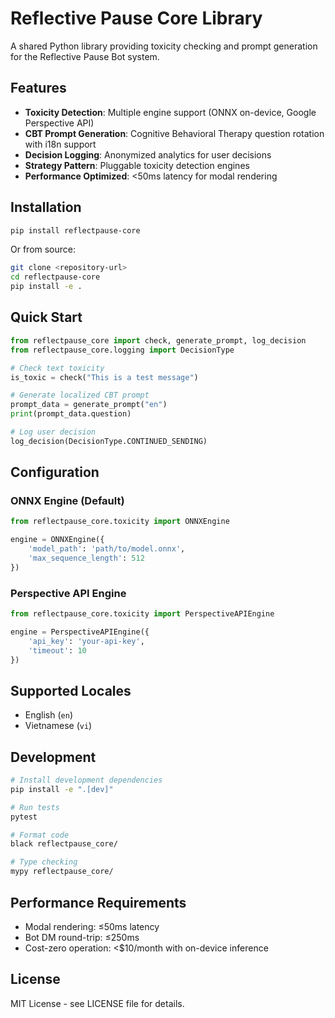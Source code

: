 # Reflective Pause Core Library

A shared Python library providing toxicity checking and prompt generation for the Reflective Pause Bot system.

## Features

- **Toxicity Detection**: Multiple engine support (ONNX on-device, Google Perspective API)
- **CBT Prompt Generation**: Cognitive Behavioral Therapy question rotation with i18n support
- **Decision Logging**: Anonymized analytics for user decisions
- **Strategy Pattern**: Pluggable toxicity detection engines
- **Performance Optimized**: <50ms latency for modal rendering

## Installation

```bash
pip install reflectpause-core
```

Or from source:

```bash
git clone <repository-url>
cd reflectpause-core
pip install -e .
```

## Quick Start

```python
from reflectpause_core import check, generate_prompt, log_decision
from reflectpause_core.logging import DecisionType

# Check text toxicity
is_toxic = check("This is a test message")

# Generate localized CBT prompt
prompt_data = generate_prompt("en")
print(prompt_data.question)

# Log user decision
log_decision(DecisionType.CONTINUED_SENDING)
```

## Configuration

### ONNX Engine (Default)

```python
from reflectpause_core.toxicity import ONNXEngine

engine = ONNXEngine({
    'model_path': 'path/to/model.onnx',
    'max_sequence_length': 512
})
```

### Perspective API Engine

```python
from reflectpause_core.toxicity import PerspectiveAPIEngine

engine = PerspectiveAPIEngine({
    'api_key': 'your-api-key',
    'timeout': 10
})
```

## Supported Locales

- English (`en`)
- Vietnamese (`vi`)

## Development

```bash
# Install development dependencies
pip install -e ".[dev]"

# Run tests
pytest

# Format code
black reflectpause_core/

# Type checking
mypy reflectpause_core/
```

## Performance Requirements

- Modal rendering: ≤50ms latency
- Bot DM round-trip: ≤250ms
- Cost-zero operation: <$10/month with on-device inference

## License

MIT License - see LICENSE file for details.